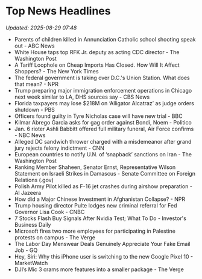 # Top News Headlines

_Updated: 2025-08-29 07:48_

- Parents of children killed in Annunciation Catholic school shooting speak out - ABC News
- White House taps top RFK Jr. deputy as acting CDC director - The Washington Post
- A Tariff Loophole on Cheap Imports Has Closed. How Will It Affect Shoppers? - The New York Times
- The federal government is taking over D.C.'s Union Station. What does that mean? - NPR
- Trump preparing major immigration enforcement operations in Chicago next week similar to LA, DHS sources say - CBS News
- Florida taxpayers may lose $218M on ‘Alligator Alcatraz’ as judge orders shutdown - PBS
- Officers found guilty in Tyre Nicholas case will have new trial - BBC
- Kilmar Abrego Garcia asks for gag order against Bondi, Noem - Politico
- Jan. 6 rioter Ashli Babbitt offered full military funeral, Air Force confirms - NBC News
- Alleged DC sandwich thrower charged with a misdemeanor after grand jury rejects felony indictment - CNN
- European countries to notify U.N. of ‘snapback’ sanctions on Iran - The Washington Post
- Ranking Member Shaheen, Senator Ernst, Representative Wilson Statement on Israeli Strikes in Damascus - Senate Committee on Foreign Relations (.gov)
- Polish Army Pilot killed as F-16 jet crashes during airshow preparation - Al Jazeera
- How did a Major Chinese Investment in Afghanistan Collapse? - NPR
- Trump housing director Pulte lodges new criminal referral for Fed Governor Lisa Cook - CNBC
- 7 Stocks Flash Buy Signals After Nvidia Test; What To Do - Investor's Business Daily
- Microsoft fires two more employees for participating in Palestine protests on campus - The Verge
- The Labor Day Menswear Deals Genuinely Appreciate Your Fake Email Job - GQ
- Hey, Siri: Why this iPhone user is switching to the new Google Pixel 10 - MarketWatch
- DJI’s Mic 3 crams more features into a smaller package - The Verge